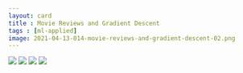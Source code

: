 ```yaml
---
layout: card
title : Movie Reviews and Gradient Descent
tags : [ml-applied]
image: 2021-04-13-014-movie-reviews-and-gradient-descent-02.png
---
```


<img src="/images/2021-04-13-014-movie-reviews-and-gradient-descent.compiled-0.png">		
<img src="/images/2021-04-13-014-movie-reviews-and-gradient-descent.compiled-1.png">
<img src="/images/2021-04-13-014-movie-reviews-and-gradient-descent.compiled-2.png">
<img src="/images/2021-04-13-014-movie-reviews-and-gradient-descent.compiled-3.png">